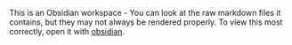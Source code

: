 This is an Obsidian workspace - You can look at the raw markdown files it contains, but they may not always be rendered properly. To view this most correctly, open it with [obsidian](https://obsidian.md/).